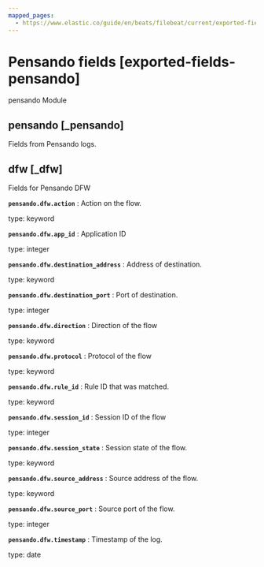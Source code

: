 ```yaml
---
mapped_pages:
  - https://www.elastic.co/guide/en/beats/filebeat/current/exported-fields-pensando.html
---
```


# Pensando fields [exported-fields-pensando]

pensando Module


## pensando [_pensando]

Fields from Pensando logs.


## dfw [_dfw]

Fields for Pensando DFW


**`pensando.dfw.action`**
:   Action on the flow.

type: keyword


**`pensando.dfw.app_id`**
:   Application ID

type: integer


**`pensando.dfw.destination_address`**
:   Address of destination.

type: keyword


**`pensando.dfw.destination_port`**
:   Port of destination.

type: integer


**`pensando.dfw.direction`**
:   Direction of the flow

type: keyword


**`pensando.dfw.protocol`**
:   Protocol of the flow

type: keyword


**`pensando.dfw.rule_id`**
:   Rule ID that was matched.

type: keyword


**`pensando.dfw.session_id`**
:   Session ID of the flow

type: integer


**`pensando.dfw.session_state`**
:   Session state of the flow.

type: keyword


**`pensando.dfw.source_address`**
:   Source address of the flow.

type: keyword


**`pensando.dfw.source_port`**
:   Source port of the flow.

type: integer


**`pensando.dfw.timestamp`**
:   Timestamp of the log.

type: date



